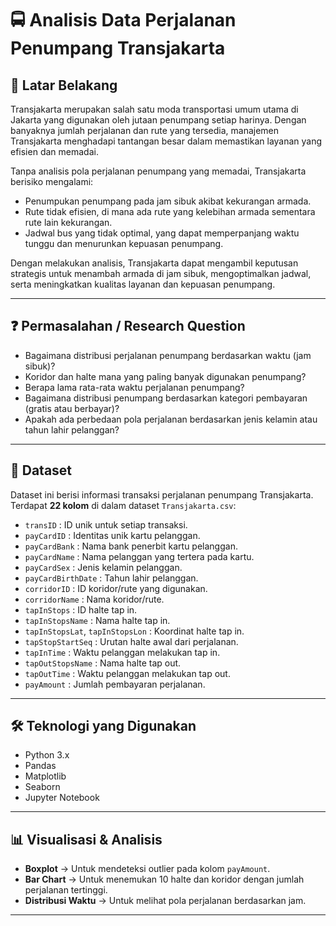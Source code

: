 # 🚍 Analisis Data Perjalanan Penumpang Transjakarta

## 📖 Latar Belakang
Transjakarta merupakan salah satu moda transportasi umum utama di Jakarta yang digunakan oleh jutaan penumpang setiap harinya. 
Dengan banyaknya jumlah perjalanan dan rute yang tersedia, manajemen Transjakarta menghadapi tantangan besar dalam memastikan layanan yang efisien dan memadai.

Tanpa analisis pola perjalanan penumpang yang memadai, Transjakarta berisiko mengalami:
- Penumpukan penumpang pada jam sibuk akibat kekurangan armada.
- Rute tidak efisien, di mana ada rute yang kelebihan armada sementara rute lain kekurangan.
- Jadwal bus yang tidak optimal, yang dapat memperpanjang waktu tunggu dan menurunkan kepuasan penumpang.

Dengan melakukan analisis, Transjakarta dapat mengambil keputusan strategis untuk menambah armada di jam sibuk, mengoptimalkan jadwal, serta meningkatkan kualitas layanan dan kepuasan penumpang.

---

## ❓ Permasalahan / Research Question
- Bagaimana distribusi perjalanan penumpang berdasarkan waktu (jam sibuk)?
- Koridor dan halte mana yang paling banyak digunakan penumpang?
- Berapa lama rata-rata waktu perjalanan penumpang?
- Bagaimana distribusi penumpang berdasarkan kategori pembayaran (gratis atau berbayar)?
- Apakah ada perbedaan pola perjalanan berdasarkan jenis kelamin atau tahun lahir pelanggan?

---

## 📂 Dataset
Dataset ini berisi informasi transaksi perjalanan penumpang Transjakarta.
Terdapat **22 kolom** di dalam dataset `Transjakarta.csv`:
- `transID` : ID unik untuk setiap transaksi.
- `payCardID` : Identitas unik kartu pelanggan.
- `payCardBank` : Nama bank penerbit kartu pelanggan.
- `payCardName` : Nama pelanggan yang tertera pada kartu.
- `payCardSex` : Jenis kelamin pelanggan.
- `payCardBirthDate` : Tahun lahir pelanggan.
- `corridorID` : ID koridor/rute yang digunakan.
- `corridorName` : Nama koridor/rute.
- `tapInStops` : ID halte tap in.
- `tapInStopsName` : Nama halte tap in.
- `tapInStopsLat`, `tapInStopsLon` : Koordinat halte tap in.
- `tapStopStartSeq` : Urutan halte awal dari perjalanan.
- `tapInTime` : Waktu pelanggan melakukan tap in.
- `tapOutStopsName` : Nama halte tap out.
- `tapOutTime` : Waktu pelanggan melakukan tap out.
- `payAmount` : Jumlah pembayaran perjalanan.

---

## 🛠️ Teknologi yang Digunakan
- Python 3.x
- Pandas
- Matplotlib
- Seaborn
- Jupyter Notebook

---

## 📊 Visualisasi & Analisis
- **Boxplot** → Untuk mendeteksi outlier pada kolom `payAmount`.
- **Bar Chart** → Untuk menemukan 10 halte dan koridor dengan jumlah perjalanan tertinggi.
- **Distribusi Waktu** → Untuk melihat pola perjalanan berdasarkan jam.

---


